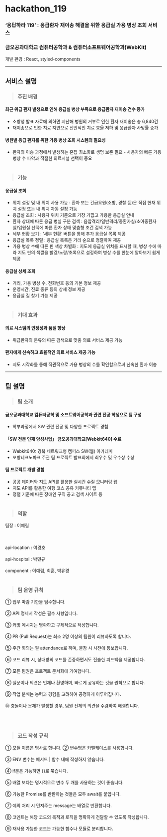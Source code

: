 # hackathon_119
### ‘응답하라 119’ : 응급환자 재이송 해결을 위한 응급실 가용 병상 조회 서비스
### 금오공과대학교 컴퓨터공학과 & 컴퓨터소프트웨어공학과(WebKit)
개발 환경 : React, styled-components

------------

## 서비스 설명
> ### 추진 배경
#### 최근 위급 환자 발생으로 인해 응급실 병상 부족으로 응급환자 재이송 건수 증가
- 소방청 발표 자료에 의하면 지난해 병원의 거부로 인한 환자 재이송은 총 6,840건
- 재이송으로 인한 치료 지연으로 전반적인 치료 효율 저하 및 응급환자 사망률 증가
#### 병원별 응급 환자를 위한 가용 병상 조회 시스템의 필요성
- 환자의 이송 과정에서 발생하는 혼잡 최소화로 생명 보존 필요   - 사용자의 빠른 가용 병상 수 파악과 적절한 의료시설 선택이 중요
<br><br/>
> ### 기능
#### 응급실 조회
- 위치 설정 및 내 위치 사용 가능 : 환자 또는 긴급요원(소방, 경찰 등)은 직접 현재 위치 설정 또는 내 위치 자동 설정 가능
- 응급실 조회 : 사용자 위치 기준으로 가장 가깝고 가용한 응급실 안내
- 환자 상태에 따른 응급 병실 구분 검색 : 음압격리/일반격리/중환자실/소아중환자실/입원실 선택에 따른 환자 상태 맞춤형 조건 검색 가능
- 세부 현황 보기 : ‘세부 현황’ 버튼을 통해 추가 응급실 목록 제공
- 응급실 목록 정렬 : 응급실 목록은 거리 순으로 정렬하여 제공
- 가용 병상 수에 따른 핀 색상 차별화 : 지도에 응급실 위치를 표시할 때, 병상 수에 따라 지도 핀의 색깔을 빨강/노랑/초록으로 설정하여 병상 수를 한눈에 알아보기 쉽게 제공
#### 응급실 상세 조회
- 거리, 가용 병상 수, 전화번호 등의 기본 정보 제공
- 운영시간, 진료 종류 등의 상세 정보 제공
- 응급실 길 찾기 기능 제공
<br><br/>
> ### 기대 효과
#### 의료 시스템의 안정성과 품질 향상
- 위급환자의 분류의 따른 검색으로 맞춤 의료 서비스 제공 가능
#### 환자에게 신속하고 효율적인 의료 서비스 제공 가능
- 지도 시각화를 통해 직관적으로 가용 병상의 수를 확인함으로써 신속한 환자 이송

------------

## 팀 설명
> ### 팀 소개
#### 금오공과대학교 컴퓨터공학 및 소프트웨어공학과 관련 전공 학생으로 팀 구성
- 학부과정에서 SW 관련 전공 및 다양한 프로젝트 경험
#### 「SW 전문 인재 양성사업」 금오공과대학교[Webkit640] 수료
- Webkit640: 경북 네트워크형 캠퍼스 SW(웹) 아카데미
- 포항테크노파크 주관 팀 프로젝트 발표회에서 최우수 및 우수상 수상
#### 팀 프로젝트 개발 경험
- 공공 데이터와 지도 API를 활용한 실시간 수질 모니터링 웹 
- 지도 API를 활용한 여행 코스 공유 커뮤니티 앱
- 정렬 기준에 따른 장애인 구직 공고 검색 사이트 등
<br><br/>

> ### 역할
팀장 : 이예림
<br/><br/>
<br><br/>
api-location : 여경호<br><br/>
api-hospital : 박민규<br><br/>
component : 이예림, 최훈, 박유경
<br><br/>

> ### 팀 운영 규칙
① 업무 마감 기한을 엄수합니다.<br><br/>
② API 명세서 작성은 필수 사항입니다.<br><br/>
③ 커밋 메시지는 명확하고 구체적으로 작성합니다.<br><br/>
④ PR (Pull Request)는 최소 2명 이상의 팀원이 리뷰하도록 합니다.<br><br/>
⑤ 주간 회의는 필 attendance로 하며, 불참 시 사전에 통보합니다.<br><br/>
⑥ 코드 리뷰 시, 상대방의 코드를 존중하면서도 진솔한 피드백을 제공합니다.<br><br/>
⑦ 모든 팀원은 프로젝트 문서화에 기여합니다.<br><br/>
⑧ 질문이나 의견은 언제나 환영하며, 빠르게 공유하는 것을 원칙으로 합니다.<br><br/>
⑨ 작업 분배는 능력과 경험을 고려하여 공정하게 이루어집니다.<br><br/>
⑩ 충돌이나 문제가 발생할 경우, 팀원 전체의 의견을 수렴하여 해결합니다.<br><br/>
<br><br/>

> ### 코드 작성 규칙
① 모듈 이름은 명사로 합니다.
② 변수명은 카멜케이스를 사용합니다.<br><br/>
③ ENV 변수는 메서드 | 함수 내에 작성하지 않습니다.<br><br/>
④ if문은 가능하면 {}로 묶습니다.<br><br/>
⑤ 배열 보다는 명시적으로 변수 두 개를 사용하는 것이 좋습니다.<br><br/>
⑥ 가능한 Promise를 반환하는 것들은 모두 await를 붙입니다.<br><br/>
⑦ 예외 처리 시 던져주는 message는 배열로 반환합니다.<br><br/>
⑧ 코멘트는 해당 코드의 목적과 로직을 명확하게 전달할 수 있도록 작성합니다.<br><br/>
⑨ 재사용 가능한 코드는 가능한 함수나 모듈로 분리합니다.<br><br/>

